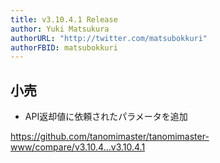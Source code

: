 ```yaml
---
title: v3.10.4.1 Release
author: Yuki Matsukura
authorURL: "http://twitter.com/matsubokkuri"
authorFBID: matsubokkuri
---
```


## 小売

- API返却値に依頼されたパラメータを追加

https://github.com/tanomimaster/tanomimaster-www/compare/v3.10.4...v3.10.4.1

